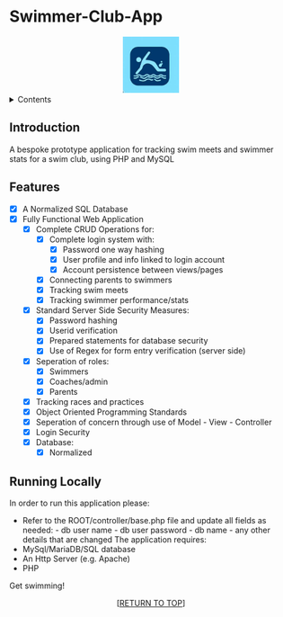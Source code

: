 <a name="readme-top"></a>

# Swimmer-Club-App
<div align="center">
    <img src="swim-club-logo.png" alt="Logo" width="100" height="100">
</div>

<details>
    <summary>Contents</summary>
     <ol>
        <li>
            <a href="#introduction">Introduction</a>
        </li>
        <li>
            <a href="#features">Features</a>
        </li>
        <li>
            <a href="#running-locally">Running Locally</a>
        </li>
    </ol>
</details>


## Introduction

A bespoke prototype application for tracking swim meets and swimmer stats for a swim club, using PHP and MySQL

## Features
- [x] A Normalized SQL Database
- [x] Fully Functional Web Application
	- [x] Complete CRUD Operations for:
		- [x] Complete login system with:
			- [x] Password one way hashing
			- [x] User profile and info linked to login account
			- [x] Account persistence between views/pages
		- [x] Connecting parents to swimmers
		- [x] Tracking swim meets
		- [x] Tracking swimmer performance/stats
	- [x] Standard Server Side Security Measures:
		- [x] Password hashing
		- [x] Userid verification
		- [x] Prepared statements for database security
		- [x] Use of Regex for form entry verification (server side)
	- [x] Seperation of roles:
		- [x] Swimmers
		- [x] Coaches/admin
		- [x] Parents
	- [x] Tracking races and practices		
	- [x] Object Oriented Programming Standards
	- [x] Seperation of concern through use of Model - View - Controller
	- [x] Login Security
	- [x] Database:
		- [x] Normalized

## Running Locally

In order to run this application please:
- Refer to the ROOT/controller/base.php file and update all fields as needed:
        - db user name
        - db user password
        - db name
        - any other details that are changed
The application requires:
- MySql/MariaDB/SQL database
- An Http Server (e.g. Apache)
- PHP

Get swimming!
<p align="center">[<a href="#readme-top">RETURN TO TOP</a>]</p>
